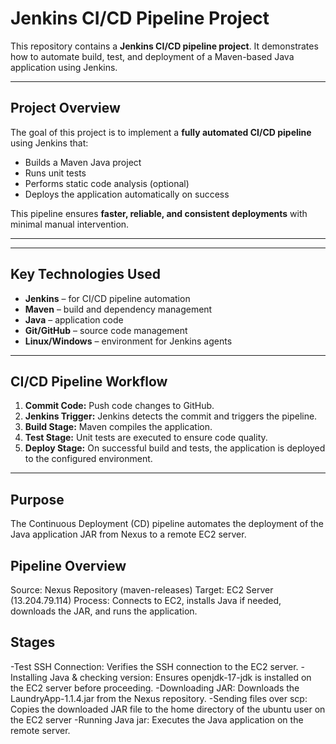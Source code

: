 # Jenkins CI/CD Pipeline Project

This repository contains a **Jenkins CI/CD pipeline project**. It demonstrates how to automate build, test, and deployment of a Maven-based Java application using Jenkins.

---

## Project Overview

The goal of this project is to implement a **fully automated CI/CD pipeline** using Jenkins that:

- Builds a Maven Java project
- Runs unit tests
- Performs static code analysis (optional)
- Deploys the application automatically on success

This pipeline ensures **faster, reliable, and consistent deployments** with minimal manual intervention.

---


---

## Key Technologies Used

- **Jenkins** – for CI/CD pipeline automation  
- **Maven** – build and dependency management  
- **Java** – application code  
- **Git/GitHub** – source code management  
- **Linux/Windows** – environment for Jenkins agents  

---

## CI/CD Pipeline Workflow

1. **Commit Code:** Push code changes to GitHub.  
2. **Jenkins Trigger:** Jenkins detects the commit and triggers the pipeline.  
3. **Build Stage:** Maven compiles the application.  
4. **Test Stage:** Unit tests are executed to ensure code quality.  
5. **Deploy Stage:** On successful build and tests, the application is deployed to the configured environment.  

---

## Purpose
The Continuous Deployment (CD) pipeline automates the deployment of the Java application JAR from Nexus to a remote EC2 server.

## Pipeline Overview
Source: Nexus Repository (maven-releases)
Target: EC2 Server (13.204.79.114)
Process: Connects to EC2, installs Java if needed, downloads the JAR, and runs the application.

## Stages
-Test SSH Connection: Verifies the SSH connection to the EC2 server.
-Installing Java & checking version: Ensures openjdk-17-jdk is installed on the EC2 server before proceeding.
-Downloading JAR: Downloads the LaundryApp-1.1.4.jar from the Nexus repository.
-Sending files over scp: Copies the downloaded JAR file to the home directory of the ubuntu user on the EC2 server
-Running Java jar: Executes the Java application on the remote server.
